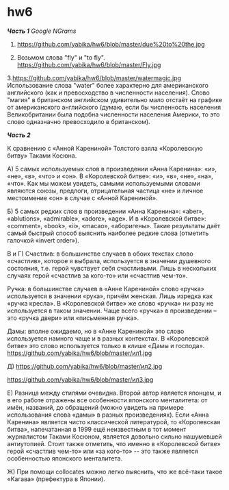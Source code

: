 # hw6

***Часть 1***
*Google NGrams*

1. https://github.com/yabika/hw6/blob/master/due%20to%20the.jpg

2. Возьмом слова "fly" и "to fly".
https://github.com/yabika/hw6/blob/master/Fly.jpg

3.https://github.com/yabika/hw6/blob/master/watermagic.jpg
Использование слова "water" более характерно для американского английского (как и превосходство в численности населения). Слово "магия" в британском английском удивительно мало отстаёт на графике от американского английского (думаю, если бы численность населения Великобритании была подобна численности населения Америки, то это слово одназначно превосходило в британском).


***Часть 2***

К сравнению с «Анной Карениной» Толстого взяла «Королевскую битву» Таками Косюна.


А) 5 самых используемых слов в произведении «Анна Каренина»: «и», «не», «в», «что» и «он». В  «Королевской битве»: «и», «в», «не», «на», «что». Как мы можем увидеть, самыми используемыми словами являются союзы, предлоги, отрицательная частица «не» и личное местоимение «он» в случае с «Анной Карениной».


Б) 5 самых редких слов в произведении «Анна Каренина»: «aber», «ablutions», «admirable», «adore», «age». И в «Королевской битве»: «comment», «book», «ii», «macao», «аборигены». Такие результаты даёт самый быстрый способ выяснить наиболее редкие слова (отметить галочкой «invert order»).


В и Г) Счастлив: в большинстве случаев в обоих текстах слово «счастлив», которое я выбрала, используется в значении душевного состояния, т.е. герой чувствует себя счастливыми. Лишь в нескольких случаях герой «счастлив за кого-то» или «счастлив чем-то».

Ручка: в большинстве случаев в «Анне Карениной» слово «ручка» используется в значении «рука», причём женская. Лишь изредка как «ручка кресла». В «Королевской битве» же слово «ручка» ни разу не используется в таком значении. Чаще всего «ручка» в произведении – это «ручка двери» или «письменная ручка».

Дамы: вполне ожидаемо, но в «Анне Карениной» это слово используется намного чаще и в разных контекстах. В «Королевской битве» это слово используется только в клише «Дамы и господа».
https://github.com/yabika/hw6/blob/master/ил1.jpg


Д) https://github.com/yabika/hw6/blob/master/ил2.jpg

https://github.com/yabika/hw6/blob/master/ил3.jpg


Е) Разница между стилями очевидна. Второй автор является японцем, и в его работе отражены все особенности японского менталитета: от имён, названий, до обращений (можно увидеть на примере использования слова «дамы» в разных произведениях). Если «Анна Каренина» является чисто классической литературой, то «Королевская битва», напечатанная в 1999 ещё неизвестным в тот момент журналистом Таками Косюном, является довольно сильно нашумевшей антиутопией. Стоит также отметить, что именно  в «Королевской битве» герой «счастлив чем-то» или «за кого-то» -- это также является особенностью японского менталитета.


Ж) При помощи collocates можно легко выяснить, что же всё-таки такое «Кагава» (префектура в Японии).
